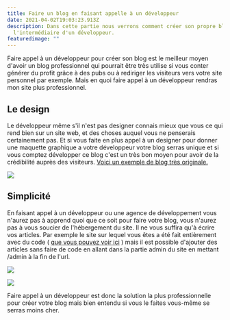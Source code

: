 ```yaml
---
title: Faire un blog en faisant appelle à un développeur
date: 2021-04-02T19:03:23.913Z
description: Dans cette partie nous verrons comment créer son propre blog par
  l'intermédiaire d'un développeur.
featuredimage: ""
---
```

Faire appel à un développeur pour créer son blog est le meilleur moyen d'avoir un blog professionnel qui pourrait être très utilise si vous conter générer du profit grâce à des pubs ou à rediriger les visiteurs vers votre site personnel par exemple. Mais en quoi faire appel à un développeur rendras mon site plus professionnel.

## Le design

Le développeur même s'il n'est pas designer connais mieux que vous ce qui rend bien sur un site web, et des choses auquel vous ne penserais certainement pas. Et si vous faite en plus appel à un designer pour donner une maquette graphique a votre développeur votre blog serras unique et si vous comptez développer ce blog c'est un très bon moyen pour avoir de la crédibilité auprès des visiteurs. [Voici un exemple de blog très originale.](https://www.typeroom.eu/)

![](/img/blog_original.jpg)

## Simplicité

En faisant appel à un développeur ou une agence de développement vous n'aurez pas à apprend quoi que ce soit pour faire votre blog, vous n'aurez pas à vous soucier de l'hébergement du site. Il ne vous suffira qu'à écrire vos articles. Par exemple le site sur lequel vous êtes a été fait entièrement avec du code ( [que vous pouvez voir ici](https://github.com/multicolores/GatsbyBlogTest) ) mais il est possible d'ajouter des articles sans faire de code en allant dans la partie admin du site en mettant /admin à la fin de l'url. 

![](/img/admin_image.jpg)

![](/img/creation_page_image.jpg)

Faire appel à un développeur est donc la solution la plus professionnelle pour créer votre blog mais bien entendu si vous le faites vous-même se serras moins cher.